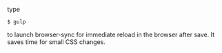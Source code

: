 type
```
$ gulp 
```

to launch browser-sync for immediate reload in the browser after save. It saves
time for small CSS changes.

